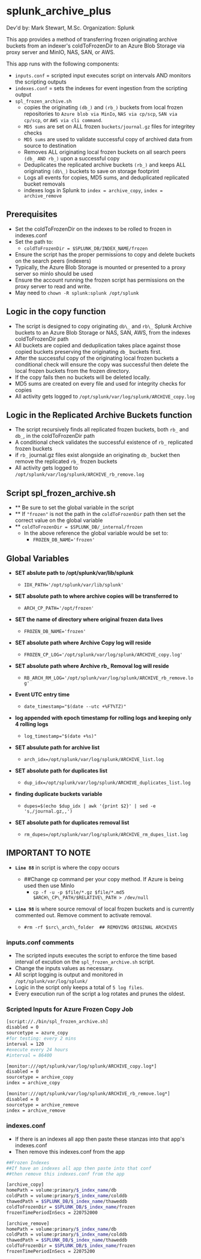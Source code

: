 # splunk_archive_plus

Dev'd by: Mark Stewart, M.Sc.
Organization: Splunk

This app provides a method of transferring frozen originating archive buckets from an indexer's coldToFrozenDir to an Azure Blob Storage via proxy server and MinIO, NAS, SAN, or AWS.

This app runs with the following components:

- `inputs.conf` = scripted input executes script on intervals AND monitors the scripting outputs
- `indexes.conf` = sets the indexes for event ingestion from the scripting output
- `spl_frozen_archive.sh`
  - copies the originating `(db_)` and `(rb_)` buckets from local frozen repositories to `Azure blob via MinIo`, `NAS via cp/scp`, `SAN via cp/scp`, or `AWS via cli command`.
  - `MD5 sums` are set on ALL frozen `buckets/journal.gz` files for integritey checks
  - `MD5 sums` are used to validate successful copy of archived data from source to destination
  - Removes ALL originating local frozen buckets on all search peers `(db_ AND rb_)` upon a successful copy
  - Deduplicates the replicated archive buckets `(rb_)` and keeps ALL originating `(db\_)` buckets to save on storage footprint
  - Logs all events for copies, MD5 sums, and deduplicated replicated bucket removals
  - indexes logs in Splunk to `index = archive_copy`, `index = archive_remove`

## Prerequisites

- Set the coldToFrozenDir on the indexes to be rolled to frozen in indexes.conf
- Set the path to:
  - `coldToFrozenDir = $SPLUNK_DB/INDEX_NAME/frozen`
- Ensure the script has the proper permissions to copy and delete buckets on the search peers (indexers)
- Typically, the Azure Blob Storage is mounted or presented to a proxy server so minIo should be used
- Ensure the account running the frozen script has permissions on the proxy server
  to read and write.
- May need to `chown -R splunk:splunk /opt/splunk`

## Logic in the copy function

- The  script is designed to copy originating `db\_` and `rb\_` Splunk Archive buckets to an Azure Blob Storage
  or NAS, SAN, AWS, from the indexes coldToFrozenDir path
- All buckets are copied and deduplication takes place against those copied buckets preserving the originating `db_` buckets first.
- After the successful copy of the originating local frozen buckets a conditional check will ensure the
  copy was successful then delete the local frozen buckets from the frozen directory.
- If the copy fails then no buckets will be deleted locally.
- MD5 sums are created on every file and used for integrity checks for copies
- All activity gets logged to `/opt/splunk/var/log/splunk/ARCHIVE_copy.log`

## Logic in the Replicated Archive Buckets function

- The script recursively finds all replicated frozen buckets, both `rb_` and `db_`, in the coldToFrozenDir path
- A conditional check validates the successful existence of `rb_` replicated frozen buckets
- if `rb_` journal.gz files exist alongside an originating `db_` bucket then remove the replicated `rb_` frozen buckets
- All activity gets logged to `/opt/splunk/var/log/splunk/ARCHIVE_rb_remove.log`

## Script spl\_frozen\_archive\.sh

- ** Be sure to set the global variable in the script
- ** If `"frozen"` is not the path in the `coldToFrozenDir` path then set the correct value on the global variable
- ** `coldToFrozenDir = $SPLUNK_DB/_internal/frozen`
  - In the above reference the global variable would be set to:
    - `FROZEN_DB_NAME='frozen'`

## Global Variables

- **SET abslute path to /opt/splunk/var/lib/splunk**
  - `IDX_PATH='/opt/splunk/var/lib/splunk'`

- **SET absolute path to where archive copies will be transferred to**
  - `ARCH_CP_PATH='/opt/frozen'`

- **SET the name of directory where original frozen data lives**
  - `FROZEN_DB_NAME='frozen'`

- **SET absolute path where Archive Copy log will reside**
  - `FROZEN_CP_LOG='/opt/splunk/var/log/splunk/ARCHIVE_copy.log'`

- **SET absolute path where Archive rb\_ Removal log will reside**
  - `RB_ARCH_RM_LOG='/opt/splunk/var/log/splunk/ARCHIVE_rb_remove.log'`

- **Event UTC entry time**
  - `date_timestamp="$(date --utc +%FT%TZ)"`

- **log appended with epoch timestamp for rolling logs and keeping only 4 rolling logs**
  - `log_timestamp="$(date +%s)"`

- **SET absulute path for archive list**
  - `arch_idx=/opt/splunk/var/log/splunk/ARCHIVE_list.log`

- **SET absolute path for duplicates list**
  - `dup_idx=/opt/splunk/var/log/splunk/ARCHIVE_duplicates_list.log`

- **finding duplicate buckets variable**
  - `dupes=$(echo $dup_idx | awk '{print $2}' | sed -e 's,/journal.gz,,')`

- **SET absolute path for duplicates removal list**
  - `rm_dupes=/opt/splunk/var/log/splunk/ARCHIVE_rm_dupes_list.log`

## **IMPORTANT TO NOTE**

- **`Line 88`** in script is where the copy occurs
  - ##Change cp command per your copy method. If Azure is being used then use MinIo
    - `cp -f -u -p $file/*.gz $file/*.md5 $ARCH\_CP\_PATH/$RELATIVE\_PATH > /dev/null`

- **`Line 98`** is where source removal of local frozen buckets and is currently commented out. Remove comment to activate removal.
  - `#rm -rf $src\_arch\_folder  ## REMOVING ORIGINAL ARCHIVES`

### inputs.conf comments

- The scripted inputs executes the script to enforce the time based interval of excution on the `spl_frozen_archive.sh` script.
- Change the inputs values as necessary.
- All script logging is output and monitored in `/opt/splunk/var/log/splunk/`
- Logic in the script only keeps a total of `5 log files`.
- Every execution run of the script a log rotates and prunes the oldest.

### Scripted Inputs for Azure Frozen Copy Job

```bash
[script://./bin/spl_frozen_archive.sh]
disabled = 0
sourcetype = azure_copy
#for testing: every 2 mins
interval = 120
#execute every 24 hours
#interval = 86400

[monitor:///opt/splunk/var/log/splunk/ARCHIVE_copy.log*]
disabled = 0
sourcetype = archive_copy
index = archive_copy

[monitor:///opt/splunk/var/log/splunk/ARCHIVE_rb_remove.log*]
disabled = 0
sourcetype = archive_remove
index = archive_remove
```

### indexes.conf

- If there is an indexes all app then paste these stanzas into that app's indexes.conf
- Then remove this indexes.conf from the app

```bash
##Frozen Indexes
##If have an indexes all app then paste into that conf
##then remove this indexes.conf from the app

[archive_copy]
homePath = volume:primary/$_index_name/db
coldPath = volume:primary/$_index_name/colddb
thawedPath = $SPLUNK_DB/$_index_name/thaweddb
coldToFrozenDir = $SPLUNK_DB/$_index_name/frozen
frozenTimePeriodInSecs = 220752000

[archive_remove]
homePath = volume:primary/$_index_name/db
coldPath = volume:primary/$_index_name/colddb
thawedPath = $SPLUNK_DB/$_index_name/thaweddb
coldToFrozenDir = $SPLUNK_DB/$_index_name/frozen
frozenTimePeriodInSecs = 22075200
```
